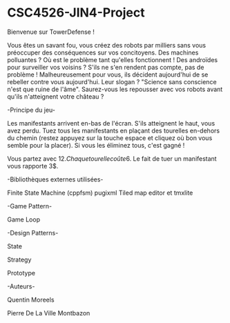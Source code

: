 # CSC4526-JIN4-Project

Bienvenue sur TowerDefense !

Vous êtes un savant fou, vous créez des robots par milliers sans vous préoccuper des conséquences sur vos concitoyens.
Des machines polluantes ? Où est le problème tant qu'elles fonctionnent !
Des androïdes pour surveiller vos voisins ? S'ils ne s'en rendent pas compte, pas de problème !
Malheureusement pour vous, ils décident aujourd'hui de se rebeller contre vous aujourd'hui. Leur slogan ? "Science sans conscience n'est que ruine de l'âme".
Saurez-vous les repousser avec vos robots avant qu'ils n'atteignent votre château ?

-Principe du jeu-

Les manifestants arrivent en-bas de l'écran.
S'ils atteignent le haut, vous avez perdu.
Tuez tous les manifestants en plaçant des tourelles en-dehors du chemin (restez appuyez sur la touche espace et cliquez où bon vous semble pour la placer).
Si vous les éliminez tous, c'est gagné !

Vous partez avec 12$.
Chaque tourelle coûte 6$.
Le fait de tuer un manifestant vous rapporte 3$.

-Bibliothèques externes utilisées-

Finite State Machine (cppfsm)
pugixml
Tiled map editor et tmxlite

-Game Pattern-

Game Loop

-Design Patterns-

State

Strategy

Prototype

-Auteurs-

Quentin Moreels

Pierre De La Ville Montbazon

